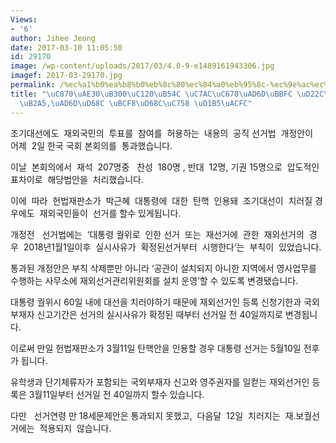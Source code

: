 ```yaml
---
Views:
- '6'
author: Jihee Jeong
date: 2017-03-10 11:05:50
id: 29170
image: /wp-content/uploads/2017/03/4.0-9-e1489161943306.jpg
imagef: 2017-03-29170.jpg
permalink: /%ec%a1%b0%ea%b8%b0%eb%8c%80%ec%84%a0%eb%95%8c-%ec%9e%ac%ec%99%b8%ea%b5%ad%eb%af%bc-%ed%88%ac%ed%91%9c%ea%b0%80%eb%8a%a5%ea%b5%ad%ed%9a%8c-%eb%b3%b8%ed%9a%8c%ec%9d%98-%ed%86%b5%ea%b3%bc/
title: "\uC870\uAE30\uB300\uC120\uB54C \uC7AC\uC678\uAD6D\uBBFC \uD22C\uD45C\uAC00\
  \uB2A5,\uAD6D\uD68C \uBCF8\uD68C\uC758 \uD1B5\uACFC"
---
```


조기대선에도  재외국민의  투표를  참여를  허용하는  내용의  공직 선거법  개정안이  어제  2일 한국 국회 본회의를  통과했습니다.

이날  본회의에서  재석  207명중   찬성  180명 , 반대  12명, 기권 15명으로  압도적인  표차이로  해당법안을  처리했습니다.

이에  따라  헌법재판소가  박근혜  대통령에  대한  탄핵  인용돼  조기대선이  치러질 경우에도  재외국민들이  선거를 할수 있게됩니다.

개정전   선거법에는  ‘대통령 궐위로  인한 선거  또는  재선거에  관한  재외선거의  경우  2018년1월1일이후  실시사유가  확정된선거부터  시행한다’는  부칙이  있었습니다.

통과된 개정안은 부칙 삭제뿐만 아니라 ‘공관이 설치되지 아니한 지역에서 영사업무를 수행하는 사무소에 재외선거관리위원회를 설치 운영’할 수 있도록 변경됐습니다.

대통령 궐위시 60일 내에 대선을 치러야하기 때문에 재외선거인 등록 신청기한과 국외부재자 신고기간은 선거의 실시사유가 확정된 때부터 선거일 전 40일까지로 변경됩니다.

이로써 만일 헌법재판소가 3월11일 탄핵안을 인용할 경우 대통령 선거는 5월10일 전후가 됩니다.

유학생과 단기체류자가 포함되는 국외부재자 신고와 영주권자를 일컫는 재외선거인 등록은 3월11일부터 선거일 전 40일까지 할수 있습니다.

다만   선거연령 만 18세문제안은 통과되지 못했고,  다음달  12일  치러지는  재.보궐선거에는  적용되지  않습니다.

&nbsp;